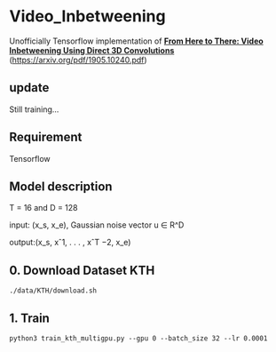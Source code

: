 # Video_Inbetweening
Unofficially Tensorflow implementation of [**From Here to There: Video Inbetweening Using Direct 3D Convolutions**](<https://github.com/Fangyh09/Video_Inbetweening>)  (https://arxiv.org/pdf/1905.10240.pdf)


## update
Still training...

## Requirement
Tensorflow

## Model description 
T = 16 and D = 128 

input: (x_s, x_e), Gaussian noise vector u ∈ R^D

output:(x_s, xˆ1, . . . , xˆT −2, x_e)

## 0. Download Dataset KTH
```
./data/KTH/download.sh
```

## 1. Train
```
python3 train_kth_multigpu.py --gpu 0 --batch_size 32 --lr 0.0001
```
